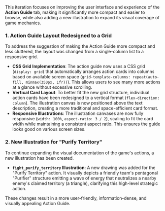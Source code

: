 This iteration focuses on improving the user interface and experience of the **Action Guide** tab, making it significantly more compact and easier to browse, while also adding a new illustration to expand its visual coverage of game mechanics.

### 1. Action Guide Layout Redesigned to a Grid

To address the suggestion of making the Action Guide more compact and less cluttered, the layout was changed from a single-column list to a responsive grid.

-   **CSS Grid Implementation**: The action guide now uses a CSS grid (`display: grid`) that automatically arranges action cards into columns based on available screen space (`grid-template-columns: repeat(auto-fill, minmax(350px, 1fr))`). This allows users to see many more actions at a glance without excessive scrolling.
-   **Vertical Card Layout**: To better fit the new grid structure, individual action cards have been redesigned to a vertical format (`flex-direction: column`). The illustration canvas is now positioned above the text description, creating a more traditional and space-efficient card format.
-   **Responsive Illustrations**: The illustration canvases are now fully responsive (`width: 100%`, `aspect-ratio: 3 / 2`), scaling to fit the card width while maintaining a consistent aspect ratio. This ensures the guide looks good on various screen sizes.

### 2. New Illustration for "Purify Territory"

To continue expanding the visual documentation of the game's actions, a new illustration has been created.

-   **`fight_purify_territory` Illustration**: A new drawing was added for the "Purify Territory" action. It visually depicts a friendly team's pentagonal "Purifier" structure emitting a wave of energy that neutralizes a nearby enemy's claimed territory (a triangle), clarifying this high-level strategic action.

These changes result in a more user-friendly, information-dense, and visually appealing Action Guide.